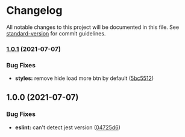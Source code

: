 # Changelog

All notable changes to this project will be documented in this file. See [standard-version](https://github.com/conventional-changelog/standard-version) for commit guidelines.

### [1.0.1](https://github.com/algolia/react-instantsearch-widget-loadmore-with-progressbar/compare/v1.0.0...v1.0.1) (2021-07-07)


### Bug Fixes

* **styles:** remove hide load more btn by default ([5bc5512](https://github.com/algolia/react-instantsearch-widget-loadmore-with-progressbar/commit/5bc5512f5ef38f1ac9faa1e99fca6337bbf0adb4))

## 1.0.0 (2021-07-07)


### Bug Fixes

* **eslint:** can't detect jest version ([04725d6](https://github.com/algolia/react-instantsearch-widget-loadmore-with-progressbar/commit/04725d6c8d6535edd7815d6308ad5a4610675a43))

